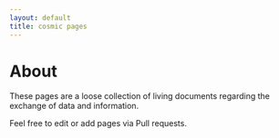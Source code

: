 ```yaml
---
layout: default
title: cosmic pages 
---
```


# About

These pages are a loose collection of living documents regarding the exchange of data and information.

Feel free to edit or add pages via Pull requests.
